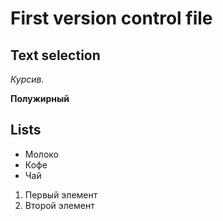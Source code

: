# First version control file

## Text selection

*Курсив.*

**Полужирный**

## Lists

* Молоко
* Кофе
* Чай

1. Первый элемент
2. Второй элемент
